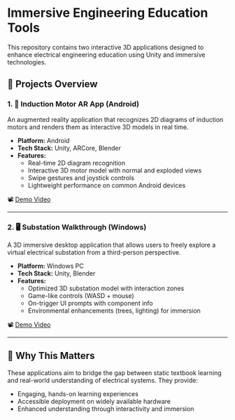 # Immersive Engineering Education Tools

This repository contains two interactive 3D applications designed to enhance electrical engineering education using Unity and immersive technologies.

## 🔧 Projects Overview

### 1. 📱 Induction Motor AR App (Android)
An augmented reality application that recognizes 2D diagrams of induction motors and renders them as interactive 3D models in real time.

- **Platform:** Android
- **Tech Stack:** Unity, ARCore, Blender
- **Features:**
  - Real-time 2D diagram recognition
  - Interactive 3D motor model with normal and exploded views
  - Swipe gestures and joystick controls
  - Lightweight performance on common Android devices

📽️ [Demo Video](https://youtu.be/JolTJAj9Eik)

---

### 2. 🖥️ Substation Walkthrough (Windows)
A 3D immersive desktop application that allows users to freely explore a virtual electrical substation from a third-person perspective.

- **Platform:** Windows PC
- **Tech Stack:** Unity, Blender
- **Features:**
  - Optimized 3D substation model with interaction zones
  - Game-like controls (WASD + mouse)
  - On-trigger UI prompts with component info
  - Environmental enhancements (trees, lighting) for immersion

📽️ [Demo Video](https://youtu.be/QUCD2QY2T2s)

---

## 🧠 Why This Matters
These applications aim to bridge the gap between static textbook learning and real-world understanding of electrical systems. They provide:
- Engaging, hands-on learning experiences
- Accessible deployment on widely available hardware
- Enhanced understanding through interactivity and immersion
